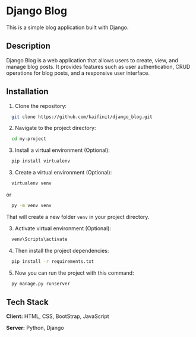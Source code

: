 
# Django Blog

This is a simple blog application built with Django.

## Description

Django Blog is a web application that allows users to create, view, and manage blog posts. It provides features such as user authentication, CRUD operations for blog posts, and a responsive user interface.



## Installation

1. Clone the repository:

```bash
  git clone https://github.com/kaifinit/django_blog.git
```

2. Navigate to the project directory:

```bash
  cd my-project
```
3. Install a virtual environment (Optional):

```bash
  pip install virtualenv
```

3. Create a virtual environment (Optional):

```bash
  virtualenv venv
```
or

```bash
  py -m venv venv
```
That will create a new folder `venv` in your project directory.

3. Activate virtual environment (Optional):

```bash
  venv\Scripts\activate
```

4. Then install the project dependencies:

```bash
  pip install -r requirements.txt
```

5. Now you can run the project with this command:

```bash
  py manage.py runserver
```

## Tech Stack

**Client:** HTML, CSS, BootStrap, JavaScript

**Server:** Python, Django

